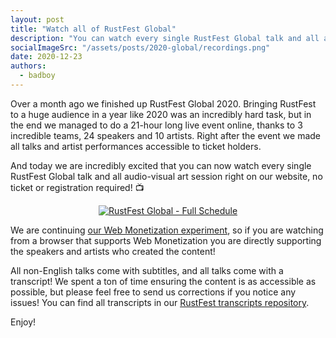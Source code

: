 ```yaml
---
layout: post
title: "Watch all of RustFest Global"
description: "You can watch every single RustFest Global talk and all audio-visual art session right on our website!"
socialImageSrc: "/assets/posts/2020-global/recordings.png"
date: 2020-12-23
authors:
  - badboy
---
```


Over a month ago we finished up RustFest Global 2020.
Bringing RustFest to a huge audience in a year like 2020 was an incredibly hard task, but in the end we managed to do a 21-hour long live event online, thanks to 3 incredible teams, 24 speakers and 10 artists.
Right after the event we made all talks and artist performances accessible to ticket holders.

And today we are incredibly excited that you can now watch every single RustFest Global talk and all audio-visual art session right on our website, no ticket or registration required! 📺

<p style="text-align:center">
<a href="https://rustfest.global/schedule/" target="_blank">
<img src="https://backend.rustfest.global/uploads/schedule_699d55db66.png" alt="RustFest Global - Full Schedule">
</a>
</p>


We are continuing [our Web Monetization experiment](https://rustfest.global/information/about-web-monetization/),
so if you are watching from a browser that supports Web Monetization you are directly supporting the speakers and artists who created the content!

All non-English talks come with subtitles, and all talks come with a transcript!
We spent a ton of time ensuring the content is as accessible as possible, but please feel free to send us corrections if you notice any issues!
You can find all transcripts in our [RustFest transcripts repository](https://github.com/RustFestEU/transcript/tree/master/2020-global).

Enjoy!
